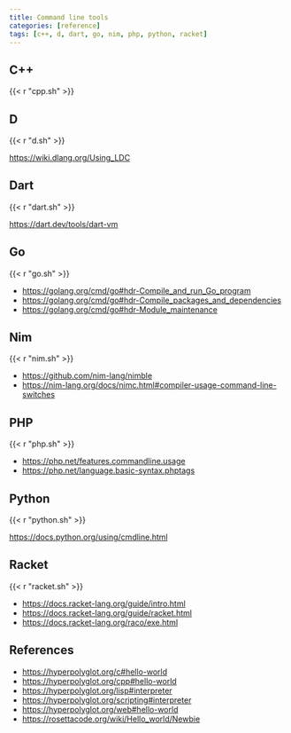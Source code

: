 ```yaml
---
title: Command line tools
categories: [reference]
tags: [c++, d, dart, go, nim, php, python, racket]
---
```


## C++

{{< r "cpp.sh" >}}

## D

{{< r "d.sh" >}}

<https://wiki.dlang.org/Using_LDC>

## Dart

{{< r "dart.sh" >}}

<https://dart.dev/tools/dart-vm>

## Go

{{< r "go.sh" >}}

- <https://golang.org/cmd/go#hdr-Compile_and_run_Go_program>
- <https://golang.org/cmd/go#hdr-Compile_packages_and_dependencies>
- <https://golang.org/cmd/go#hdr-Module_maintenance>

## Nim

{{< r "nim.sh" >}}

- <https://github.com/nim-lang/nimble>
- <https://nim-lang.org/docs/nimc.html#compiler-usage-command-line-switches>

## PHP

{{< r "php.sh" >}}

- <https://php.net/features.commandline.usage>
- <https://php.net/language.basic-syntax.phptags>

## Python

{{< r "python.sh" >}}

<https://docs.python.org/using/cmdline.html>

## Racket

{{< r "racket.sh" >}}

- <https://docs.racket-lang.org/guide/intro.html>
- <https://docs.racket-lang.org/guide/racket.html>
- <https://docs.racket-lang.org/raco/exe.html>

## References

- <https://hyperpolyglot.org/c#hello-world>
- <https://hyperpolyglot.org/cpp#hello-world>
- <https://hyperpolyglot.org/lisp#interpreter>
- <https://hyperpolyglot.org/scripting#interpreter>
- <https://hyperpolyglot.org/web#hello-world>
- <https://rosettacode.org/wiki/Hello_world/Newbie>
